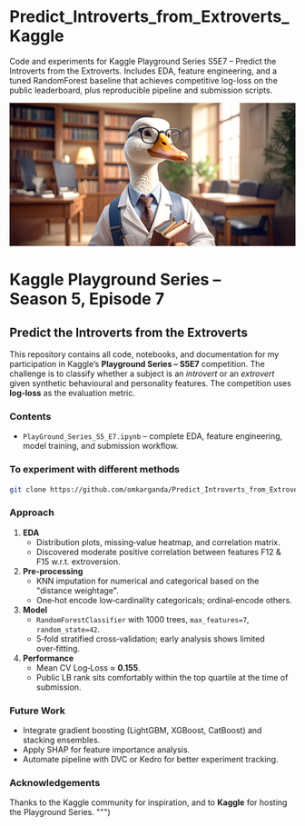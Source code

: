 # Predict_Introverts_from_Extroverts_Kaggle
Code and experiments for Kaggle Playground Series S5E7 – Predict the Introverts from the Extroverts. Includes EDA, feature engineering, and a tuned RandomForest baseline that achieves competitive log-loss on the public leaderboard, plus reproducible pipeline and submission scripts.

![img.png](imgs/header.png)


# Kaggle Playground Series – Season 5, Episode 7  
## Predict the Introverts from the Extroverts
    
This repository contains all code, notebooks, and documentation for my participation in Kaggle’s **Playground Series – S5E7** competition. The challenge is to classify whether a subject is an *introvert* or an *extrovert* given synthetic behavioural and personality features. The competition uses **log‑loss** as the evaluation metric.
    
### Contents
* `PlayGround_Series_S5_E7.ipynb` – complete EDA, feature engineering, model training, and submission workflow.

### To experiment with different methods
```bash
git clone https://github.com/omkarganda/Predict_Introverts_from_Extroverts_Kaggle.git
```

### Approach
1. **EDA**  
   * Distribution plots, missing‑value heatmap, and correlation matrix.  
   * Discovered moderate positive correlation between features F12 & F15 w.r.t. extroversion.  
2. **Pre‑processing**  
   * KNN imputation for numerical and categorical based on the "distance weightage".  
   * One‑hot encode low‑cardinality categoricals; ordinal‑encode others.  
3. **Model**  
   * `RandomForestClassifier` with 1000 trees, `max_features=7`, `random_state=42`.  
   * 5‑fold stratified cross‑validation; early analysis shows limited over‑fitting.  
4. **Performance**  
   * Mean CV Log‑Loss ≈ **0.155**.  
   * Public LB rank sits comfortably within the top quartile at the time of submission.  


### Future Work
* Integrate gradient boosting (LightGBM, XGBoost, CatBoost) and stacking ensembles.  
* Apply SHAP for feature importance analysis.  
* Automate pipeline with DVC or Kedro for better experiment tracking.  

### Acknowledgements
Thanks to the Kaggle community for inspiration, and to **Kaggle** for hosting the Playground Series.
""")



